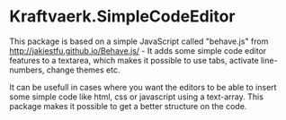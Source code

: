 Kraftvaerk.SimpleCodeEditor
===========================
This package is based on a simple JavaScript called "behave.js" from http://jakiestfu.github.io/Behave.js/ - It adds some simple code editor features to a textarea, which makes it possible to use tabs, activate line-numbers, change themes etc.

It can be usefull in cases where you want the editors to be able to insert some simple code like html, css or javascript using a text-array. This package makes it possible to get a better structure on the code.
